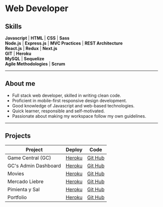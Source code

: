# Web Developer

## Skills

**Javascript** | **HTML** | **CSS** | **Sass**  
**Node.js** | **Express.js** | **MVC Practices** | **REST Architecture**  
**React.js** | **Redux** | **Next.js**  
**GIT** | **Heroku**  
**MySQL** | **Sequelize**  
**Agile Methodologies** | **Scrum**  

---

## About me

- Full stack web developer, skilled in writing clean code.
- Proficient in mobile-first responsive design development.
- Good knowledge of Javascript and web-based technologies.
- Quick learner, responsible and self-motivated.
- Passionate about making my workspace follow my own guidelines.

---

## Projects
| Project                       | Deploy                                                    | Code                                                                    |
|-------------------------------|-----------------------------------------------------------|-------------------------------------------------------------------------|
| Game Central (GC)             | [Heroku](https://g6-game-central.herokuapp.com/)          | [Git Hub](https://github.com/matiasncocco/grupo_6_GameCentral)          |
| GC's Admin Dashboard          | [Heroku](https://game-central-dashboard.herokuapp.com/)   | [Git Hub](https://github.com/santiagoGuastavino/game-central-dashboard) |
| Movies                        | [Heroku](https://smg-movies.herokuapp.com/)               | [Git Hub](https://github.com/santiagoGuastavino/movies)                 |
| Mercado Liebre                | [Heroku](https://mercado-liebre-smg.herokuapp.com/)       | [Git Hub](https://github.com/santiagoGuastavino/mercadoLiebre)          |
| Pimienta y Sal                | [Heroku](https://pimienta-y-sal.herokuapp.com/)           | [Git Hub](https://github.com/santiagoGuastavino/pimienta-y-sal)         |
| Portfolio                     | [Heroku](https://my-portfolio-smg.herokuapp.com/)         | [Git Hub](https://github.com/santiagoGuastavino/portfolio)              |

<!-- Session & Cookies | [Heroku](https://session-cookies-practice.herokuapp.com/) | [Git Hub](https://github.com/santiagoGuastavino/login-practice) | -->

<!-- RESTful Songs | [Heroku](https://musicando-rest.herokuapp.com/) | [Git Hub](https://github.com/santiagoGuastavino/musicando) | -->